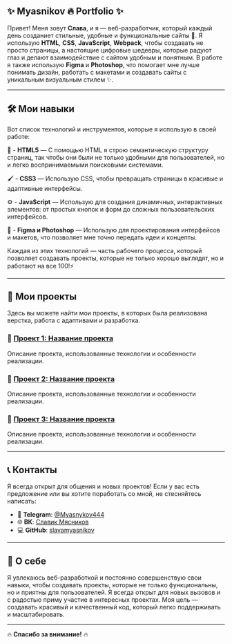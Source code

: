 ## ✨ Myasnikov 🔥 Portfolio ✨

Привет! Меня зовут **Слава**, и я — веб-разработчик, который каждый день созданиет стильные, удобные и функциональные сайты 🚀.
Я использую **HTML**, **CSS**, **JavaScript**, **Webpack**, чтобы создавать не просто страницы, а настоящие цифровые шедевры, которые радуют глаз и делают взаимодействие с сайтом удобным и понятным. В работе я также использую **Figma** и **Photoshop**, что помогает мне лучше понимать дизайн, работать с макетами и создавать сайты с уникальным визуальным стилем ✨.

---

## 🛠️ Мои навыки

Вот список технологий и инструментов, которые я использую в своей работе:

📜 - **HTML5** — С помощью HTML я строю семантическую структуру страниц, так чтобы они были не только удобными для пользователей, но и легко воспринимаемыми поисковыми системами. 
  
🖌️ - **CSS3** —  Использую CSS, чтобы превращать страницы в красивые и адаптивные интерфейсы.

⚙️ - **JavaScript** —  Использую для создания динамичных, интерактивных элементов: от простых кнопок и форм до сложных пользовательских интерфейсов.

🎨 - **Figma и Photoshop** — Использую для проектирования интерфейсов и макетов, что позволяет мне точно передать идеи и концепты.

Каждая из этих технологий — часть рабочего процесса, который позволяет создавать проекты, которые не только хорошо выглядят, но и работают на все 100!⚡

---

## 🌟 Мои проекты

Здесь вы можете найти мои проекты, в которых была реализована верстка, работа с адаптивами и разработка.

### 🔗 [Проект 1: Название проекта](project1/index.html)
Описание проекта, использованные технологии и особенности реализации.

### 🔗 [Проект 2: Название проекта](project2/index.html)
Описание проекта, использованные технологии и особенности реализации.

### 🔗 [Проект 3: Название проекта](project3/index.html)
Описание проекта, использованные технологии и особенности реализации.

---

## 📞 Контакты

Я всегда открыт для общения и новых проектов! Если у вас есть предложение или вы хотите поработать со мной, не стесняйтесь написать:

- 📧 **Telegram**: [@Myasnykov444](@Myasnykov444)
- 🌐 **ВК**: [Славик Мясников](https://vk.com/slaviks_24)
- 💻 **GitHub**: [slavamyasnikov](https://goo.su/CMGzj)

---

## 🌱 О себе

Я увлекаюсь веб-разработкой и постоянно совершенствую свои навыки, чтобы создавать проекты, которые не только функциональны, но и приятны для пользователей. Я всегда открыт для новых вызовов и с радостью приму участие в интересных проектах. Моя цель — создавать красивый и качественный код, который легко поддерживать и масштабировать.

---

🔥 **Спасибо за внимание!** 🔥
